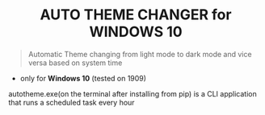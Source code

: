 # <h1 align="center">AUTO THEME CHANGER for WINDOWS 10</h1>

> Automatic Theme changing from light mode to dark mode and vice versa based on system time

- only for **Windows 10** (tested on 1909)

autotheme.exe(on the terminal after installing from pip) is a CLI application that runs a scheduled task every hour
